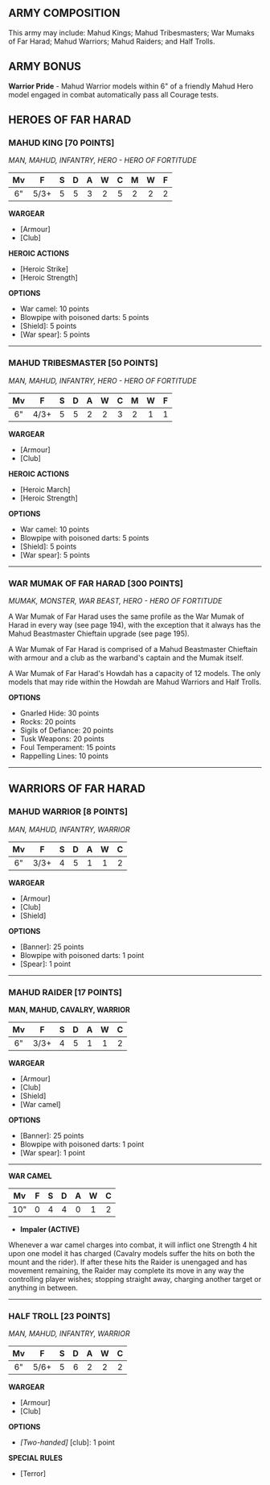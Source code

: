 ﻿## ARMY COMPOSITION

This army may include: Mahud Kings; Mahud Tribesmasters; War Mumaks of Far Harad; Mahud Warriors; Mahud Raiders; and Half Trolls.

## ARMY BONUS

**Warrior Pride** - Mahud Warrior models within 6" of a friendly Mahud Hero model engaged in combat automatically pass all Courage tests.

## HEROES OF FAR HARAD

<div class="unitCard" markdown>

### MAHUD KING [70 POINTS]
*MAN, MAHUD, INFANTRY, HERO - HERO OF FORTITUDE*

| Mv | F | S | D | A | W | C | M | W | F |
|:--:|:--:|:-:|:-:|:-:|:-:|:-:|:-:|:-:|:-:|
| 6" | 5/3+ | 5 | 5 | 3 | 2 | 5 | 2 | 2 | 2 |

**WARGEAR**

- [Armour]
- [Club]

**HEROIC ACTIONS**

- [Heroic Strike]
- [Heroic Strength]

**OPTIONS**

- War camel: 10 points
- Blowpipe with poisoned darts: 5 points
- [Shield]: 5 points
- [War spear]: 5 points

</div>

---

<div class="unitCard" markdown>

### MAHUD TRIBESMASTER [50 POINTS]
*MAN, MAHUD, INFANTRY, HERO - HERO OF FORTITUDE*

| Mv | F | S | D | A | W | C | M | W | F |
|:--:|:--:|:-:|:-:|:-:|:-:|:-:|:-:|:-:|:-:|
| 6" | 4/3+ | 5 | 5 | 2 | 2 | 3 | 2 | 1 | 1 |

**WARGEAR**

- [Armour]
- [Club]

**HEROIC ACTIONS**

- [Heroic March]
- [Heroic Strength]

**OPTIONS**

- War camel: 10 points
- Blowpipe with poisoned darts: 5 points
- [Shield]: 5 points
- [War spear]: 5 points

</div>

---

<div class="unitCard" markdown>

### WAR MUMAK OF FAR HARAD [300 POINTS]
*MUMAK, MONSTER, WAR BEAST, HERO - HERO OF FORTITUDE*

A War Mumak of Far Harad uses the same profile as the War Mumak of Harad in every way (see page 194), with the exception that it always has the Mahud Beastmaster Chieftain upgrade (see page 195). 

A War Mumak of Far Harad is comprised of a Mahud Beastmaster Chieftain with armour and a club as the warband's captain and the Mumak itself.

A War Mumak of Far Harad's Howdah has a capacity of 12 models. The only models that may ride within the Howdah are Mahud Warriors and Half Trolls.

**OPTIONS**

- Gnarled Hide: 30 points
- Rocks: 20 points
- Sigils of Defiance: 20 points
- Tusk Weapons: 20 points
- Foul Temperament: 15 points
- Rappelling Lines: 10 points

</div>

---

## WARRIORS OF FAR HARAD

<div class="unitCard" markdown>

### MAHUD WARRIOR [8 POINTS]
*MAN, MAHUD, INFANTRY, WARRIOR*

| Mv | F | S | D | A | W | C |
|:--:|:--:|:-:|:-:|:-:|:-:|:-:|
| 6" | 3/3+ | 4 | 5 | 1 | 1 | 2 |

**WARGEAR**

- [Armour]
- [Club]
- [Shield]

**OPTIONS**

- [Banner]: 25 points
- Blowpipe with poisoned darts: 1 point
- [Spear]: 1 point

</div>

---

<div class="unitCard" markdown>

### MAHUD RAIDER [17 POINTS]
**MAN, MAHUD, CAVALRY, WARRIOR**

| Mv | F | S | D | A | W | C |
|:--:|:--:|:-:|:-:|:-:|:-:|:-:|
| 6" | 3/3+ | 4 | 5 | 1 | 1 | 2 |

**WARGEAR**

- [Armour]
- [Club]
- [Shield]
- [War camel]

**OPTIONS**

- [Banner]: 25 points
- Blowpipe with poisoned darts: 1 point
- [War spear]: 1 point

---

**WAR CAMEL**

|  Mv  |  F  |  S  |  D  |  A  |  W  |  C  |
|:----:|:---:|:---:|:---:|:---:|:---:|:---:|
| 10"  |  0  |  4  |  4  |  0  |  1  |  2  |

- **Impaler (ACTIVE)**

Whenever a war camel charges into combat, it will inflict one Strength 4 hit upon one model it has charged (Cavalry models suffer the hits on both the mount and the rider). If after these hits the Raider is unengaged and has movement remaining, the Raider may complete its move in any way the controlling player wishes; stopping straight away, charging another target or anything in between.

</div>

---

<div class="unitCard" markdown>

### HALF TROLL [23 POINTS]
*MAN, MAHUD, INFANTRY, WARRIOR*

| Mv | F | S | D | A | W | C |
|:--:|:--:|:-:|:-:|:-:|:-:|:-:|
| 6" | 5/6+ | 5 | 6 | 2 | 2 | 2 |

**WARGEAR**

- [Armour]
- [Club]

**OPTIONS**

- *[Two-handed]* [club]: 1 point

**SPECIAL RULES**

- [Terror]

</div>